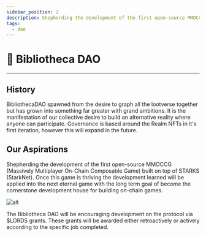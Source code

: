 ```yaml
---
sidebar_position: 2
description: Shepherding the development of the first open-source MMOCCG (Massively Multiplayer On-Chain Composable Game) built on top of STARKS (StarkNet).
tags:
  - dao
---
```


# 💼 Bibliotheca DAO

---

## History

BibliothecaDAO spawned from the desire to graph all the lootverse together but has grown into something far greater with grand ambitions. It is the manifestation of our collective desire to build an alternative reality where anyone can participate. Governance is based around the Realm NFTs in it's first iteration, however this will expand in the future.

## Our Aspirations

Shepherding the development of the first open-source MMOCCG (Massively Multiplayer On-Chain Composable Game) built on top of STARKS (StarkNet). Once this game is thriving the development learned will be applied into the next eternal game with the long term goal of become the cornerstone development house for building on-chain games.



![alt](/img/allocation.png)

The Bibliotheca DAO will be encouraging development on the protocol via $LORDS grants. These grants will be awarded either retroactively or actively according to the specific job completed.

